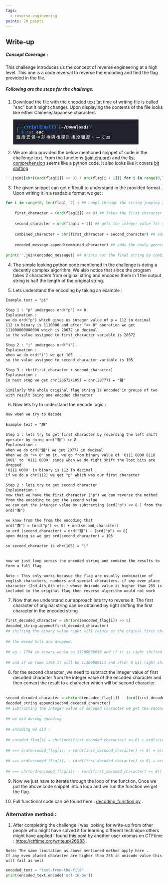 ```yaml
---
tags:
  - reverse-engineering
points: 20 points
---
```

## Write-up
##### Concept Coverage :
This challenge introduces us the concept of reverse engineering at a high level. This one is a code reversal to reverse the encoding and find the flag provided in the file.

##### Following are the steps for the challenge: 
1. Download the file with the encoded text (at time of writing file is called "enc" but it might change). Upon displaying the contents of the file looks like either Chinese/Japanese characters
   
   ![enc-output](assets/transformation/enc-output.png)
   
2. We are also provided the below mentioned snippet of code in the challenge text. From the functions ([join](https://www.geeksforgeeks.org/python-string-join-method/),[chr](https://www.geeksforgeeks.org/chr-in-python/),[ord](https://www.geeksforgeeks.org/ord-function-python/)) and the [list comprehension](https://www.geeksforgeeks.org/python-list-comprehension/) seems like a python code. It also looks like it covers [bit shifting](https://www.interviewcake.com/concept/java/bit-shift)
   
``` python
''.join([chr((ord(flag[i]) << 8) + ord(flag[i + 1])) for i in range(0,len(flag),2)])
```

3. The given snippet can get difficult to understand in the provided format . Upon writing it in a readable format we get : 
   
```python
for i in range(0, len(flag), 2) : ## Loops through the string jumping 2 indexes

	first_character = (ord(flag[i]) << 8) ## Takes the first character from the set and gets its integer value with ord and it does left binary shift by 8 bits

	second_character = ord(flag[i + 1]) ## gets the integer value for second character from the set
	
	combined_character = chr(first_character + second_character) ## adds the integer value of first (after binary shift) and second character and converts it to a corresponding character in Unicode

	encoded_message.append(combined_character) ## adds the newly geenrated character to a list
	
print(''.join(encoded_message)) ## prints out the final string by combining all the generated string
``` 

4. The simple looking python code mentioned in the challenge is doing a decently complex algorithm. We also notice that since the program takes 2 characters from original string and encodes them in 1 the output string is half the length of the original string. 
   
5. Lets understand the encoding by taking an example : 
   
``` text
Example text = "pi"

Step 1 : "p" undergoes ord("p") << 8. 
Explaination : 
we do ord("p") which gives us integer value of p = 112 in decimal 
112 in binary is 1110000 and after "<< 8" operation we get 111000000000000 which is 28672 in decimal
so the value assigned to first_character variable is 28672

Step 2 : "i" undergoes ord("i").
Explaination : 
when we do ord("i") we get 105
so the value assigned to second_character variable is 105

Step 3 : chr(first_character + second_character)
Explaination : 
in next step we get chr(28672+105) = chr(28777) = "灩"

Similarly the whole original flag string is encoded in groups of two with result being one encoded character
``` 

6. Now lets try to understand the decode logic : 

```text 
Now when we try to decode

Example text = "灩"

Step 1 : lets try to get first character by reversing the left shift operator by doing ord("灩") >> 8
Explaination : 
when we do ord("灩") we get 28777 in decimal
When we do ">> 8" on it, we go from binary value of '0111 0000 0110 1001' to '0111 0000' since when we do right shift the lost bits are dropped
'0111 0000' in binary is 112 in decimal 
if we do a chr(112) we get "p" which was our first character

Step 2 : lets try to get second character 
Explaination : 
now that we have the first character ("p") we can reverse the method from the encoding to get the second value
we can get the interger value by subtracting (ord("p") << 8 ) from the ord("灩")

we know from the from the encoding that
ord("灩") = [ord("p") << 8] + ord(second_character)
so ord (second_character) = ord("灩") - [ord("p") << 8]
upon doing so we get ord(second_character) = 105

so second_character is chr(105) = "i"


now we just loop across the encoded string and combine the results to form a full flag

Note : This only works becasue the flag are usually combination of english characters, numbers and special characters. if any even place character (2nd,4th,6th etc.) whose Unicode value is higher than 255 is included in the original flag then reverse algorithm would not work  
```
   
7. Now that we understand our approach lets try to reverse it. The first character of original string can be obtained by right shifting the first character in the encoded string
   
```python 
first_decoded_character = chr(ord(encoded_flag[i]) >> 8)
decoded_string.append(first_decoded_character)
## shifting the binary value right will return us the orginal first character since when binary right shift happens,

## the moved bits are dropped.

## eg : 1794 in binary would be 11100000010 and if it is right shifted 8 bit we will get 111 which is 7 in decimal

## and if we take 1799 it will be 11100000111 and after 8 bit right shift we will get 111 which is 7 in decimal

```

8. for the second character ,we need to subtract the integer value of first decoded character from the integer value of the encoded character and then convert the result to a character which will be second character.
   
```python

second_decoded_character = chr(ord(encoded_flag[i]) - (ord(first_decoded_character) << 8))
decoded_string.append(second_decoded_character)
## Subtracting the integer value of decoded character we get the second character. we are jsut reversing the operation

## we did during encoding

## encoding we did :

## encoded_flag[i] = chr((ord(first_decoded_character) << 8) + ord(second_decoded_character))

## ==> ord(encoded_flag[i]) = (ord(first_decoded_character) << 8) + ord(second_decoded_character) bcs ord() and chr () are reverse function

## ==> ord(encoded_flag[i]) - (ord(first_decoded_character) << 8) = ord(second_decoded_character)

## ==> chr(ord(encoded_flag[i]) - (ord(first_decoded_character) << 8)) = second_decoded_character

```

9. Now we just have to iterate through the loop of the function. Once we put the above code snippet into a loop and we run the function we get the flag.   
   
10. Full functional code can be found here : [decoding_function.py](assets/transformation/decoding_function.py) .

### Alternative method : 

1. After completing the challenge I was looking for write-up from other people who might have solved it for learning different technique others might have applied I found this post by another user xnomas on CTFtime : https://ctftime.org/writeup/26983 .  
   
``` note
Note: The same limitation as above mentioned method apply here . 
If any even placed character are higher than 255 in unicode value this will fail as well
```

```python
encoded_text = "text-from-the-file"
print(encoded_text.encode('utf-16-be'))
```
   